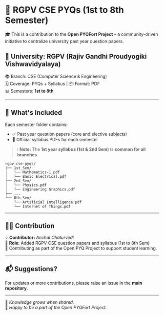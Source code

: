 # 📘 RGPV CSE PYQs (1st to 8th Semester)

🎓 This is a contribution to the **Open PYQFort Project** – a community-driven initiative to centralize university past year question papers.

## 🏫 University: RGPV (Rajiv Gandhi Proudyogiki Vishwavidyalaya)  
📚 Branch: CSE (Computer Science & Engineering)  
🗓️ Coverage: PYQs + Syllabus | 📦 Format: PDF  
📊 Semesters: **1st to 8th**

---

## 📁 What's Included

Each semester folder contains:

- ✅ Past year question papers (core and elective subjects)  
- 📘 Official syllabus PDFs for each semester

> ℹ️ **Note:** The **1st year syllabus (1st & 2nd Sem)** is **common for all branches**.

```
rgpv-cse-pyqs/
├── 1st_Sem/
│   └── Mathematics-1.pdf
│   └── Basic Electrical.pdf
├── 2nd_Sem/
│   └── Physics.pdf
│   └── Engineering Graphics.pdf
├── ...
└── 8th_Sem/
    └── Artificial Intelligence.pdf
    └── Internet of Things.pdf
```

---

## 👩‍💻 Contribution

💡 **Contributor:** *Anchal Chaturvedi*  
🎯 **Role:** Added RGPV CSE question papers and syllabus (1st to 8th Sem)  
🤝 Contributing as part of the Open PYQ Project to support student learning.

---

## 📬 Suggestions?

For updates or more contributions, please raise an issue in the **main repository**.

---

📂 *Knowledge grows when shared.*  
📌 *Happy to be a part of the Open PYQFort Project.*

